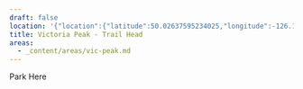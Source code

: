 ```yaml
---
draft: false
location: '{"location":{"latitude":50.02637595234025,"longitude":-126.11795416313599,"elevation":1147.7829787263654},"view":{"latitude":50.01361292751048,"longitude":-126.16124861068462,"height":2700.8549942091095,"heading":60.33190833143041,"pitch":-19.407447300738845,"roll":0.005364117176762855}}'
title: Victoria Peak - Trail Head
areas:
  - _content/areas/vic-peak.md
---
```

Park Here